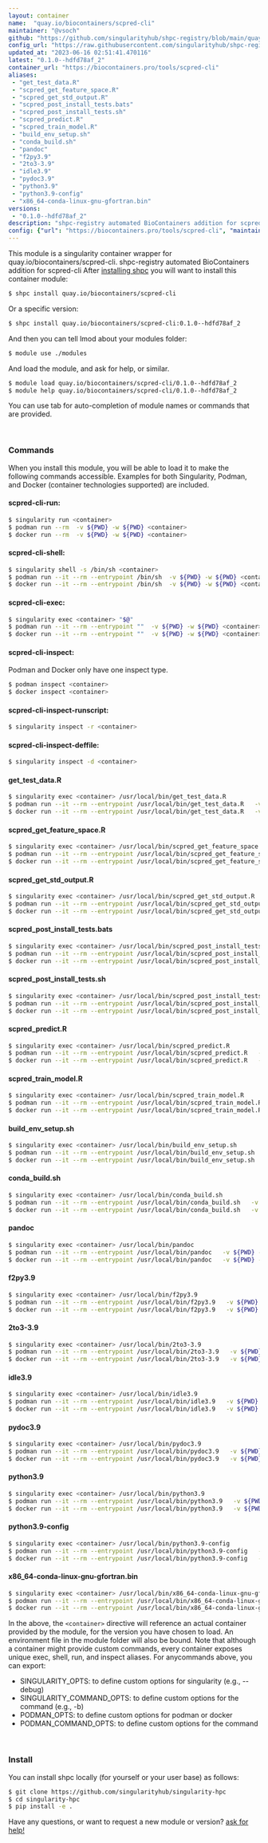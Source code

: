 ```yaml
---
layout: container
name:  "quay.io/biocontainers/scpred-cli"
maintainer: "@vsoch"
github: "https://github.com/singularityhub/shpc-registry/blob/main/quay.io/biocontainers/scpred-cli/container.yaml"
config_url: "https://raw.githubusercontent.com/singularityhub/shpc-registry/main/quay.io/biocontainers/scpred-cli/container.yaml"
updated_at: "2023-06-16 02:51:41.470116"
latest: "0.1.0--hdfd78af_2"
container_url: "https://biocontainers.pro/tools/scpred-cli"
aliases:
 - "get_test_data.R"
 - "scpred_get_feature_space.R"
 - "scpred_get_std_output.R"
 - "scpred_post_install_tests.bats"
 - "scpred_post_install_tests.sh"
 - "scpred_predict.R"
 - "scpred_train_model.R"
 - "build_env_setup.sh"
 - "conda_build.sh"
 - "pandoc"
 - "f2py3.9"
 - "2to3-3.9"
 - "idle3.9"
 - "pydoc3.9"
 - "python3.9"
 - "python3.9-config"
 - "x86_64-conda-linux-gnu-gfortran.bin"
versions:
 - "0.1.0--hdfd78af_2"
description: "shpc-registry automated BioContainers addition for scpred-cli"
config: {"url": "https://biocontainers.pro/tools/scpred-cli", "maintainer": "@vsoch", "description": "shpc-registry automated BioContainers addition for scpred-cli", "latest": {"0.1.0--hdfd78af_2": "sha256:d6f6e9e201377651996133a3e6f3e51e061e1e125f880cf0d58ffd0096534bb5"}, "tags": {"0.1.0--hdfd78af_2": "sha256:d6f6e9e201377651996133a3e6f3e51e061e1e125f880cf0d58ffd0096534bb5"}, "docker": "quay.io/biocontainers/scpred-cli", "aliases": {"get_test_data.R": "/usr/local/bin/get_test_data.R", "scpred_get_feature_space.R": "/usr/local/bin/scpred_get_feature_space.R", "scpred_get_std_output.R": "/usr/local/bin/scpred_get_std_output.R", "scpred_post_install_tests.bats": "/usr/local/bin/scpred_post_install_tests.bats", "scpred_post_install_tests.sh": "/usr/local/bin/scpred_post_install_tests.sh", "scpred_predict.R": "/usr/local/bin/scpred_predict.R", "scpred_train_model.R": "/usr/local/bin/scpred_train_model.R", "build_env_setup.sh": "/usr/local/bin/build_env_setup.sh", "conda_build.sh": "/usr/local/bin/conda_build.sh", "pandoc": "/usr/local/bin/pandoc", "f2py3.9": "/usr/local/bin/f2py3.9", "2to3-3.9": "/usr/local/bin/2to3-3.9", "idle3.9": "/usr/local/bin/idle3.9", "pydoc3.9": "/usr/local/bin/pydoc3.9", "python3.9": "/usr/local/bin/python3.9", "python3.9-config": "/usr/local/bin/python3.9-config", "x86_64-conda-linux-gnu-gfortran.bin": "/usr/local/bin/x86_64-conda-linux-gnu-gfortran.bin"}}
---
```


This module is a singularity container wrapper for quay.io/biocontainers/scpred-cli.
shpc-registry automated BioContainers addition for scpred-cli
After [installing shpc](#install) you will want to install this container module:


```bash
$ shpc install quay.io/biocontainers/scpred-cli
```

Or a specific version:

```bash
$ shpc install quay.io/biocontainers/scpred-cli:0.1.0--hdfd78af_2
```

And then you can tell lmod about your modules folder:

```bash
$ module use ./modules
```

And load the module, and ask for help, or similar.

```bash
$ module load quay.io/biocontainers/scpred-cli/0.1.0--hdfd78af_2
$ module help quay.io/biocontainers/scpred-cli/0.1.0--hdfd78af_2
```

You can use tab for auto-completion of module names or commands that are provided.

<br>

### Commands

When you install this module, you will be able to load it to make the following commands accessible.
Examples for both Singularity, Podman, and Docker (container technologies supported) are included.

#### scpred-cli-run:

```bash
$ singularity run <container>
$ podman run --rm  -v ${PWD} -w ${PWD} <container>
$ docker run --rm  -v ${PWD} -w ${PWD} <container>
```

#### scpred-cli-shell:

```bash
$ singularity shell -s /bin/sh <container>
$ podman run --it --rm --entrypoint /bin/sh  -v ${PWD} -w ${PWD} <container>
$ docker run --it --rm --entrypoint /bin/sh  -v ${PWD} -w ${PWD} <container>
```

#### scpred-cli-exec:

```bash
$ singularity exec <container> "$@"
$ podman run --it --rm --entrypoint ""  -v ${PWD} -w ${PWD} <container> "$@"
$ docker run --it --rm --entrypoint ""  -v ${PWD} -w ${PWD} <container> "$@"
```

#### scpred-cli-inspect:

Podman and Docker only have one inspect type.

```bash
$ podman inspect <container>
$ docker inspect <container>
```

#### scpred-cli-inspect-runscript:

```bash
$ singularity inspect -r <container>
```

#### scpred-cli-inspect-deffile:

```bash
$ singularity inspect -d <container>
```


#### get_test_data.R

```bash
$ singularity exec <container> /usr/local/bin/get_test_data.R
$ podman run --it --rm --entrypoint /usr/local/bin/get_test_data.R   -v ${PWD} -w ${PWD} <container> -c " $@"
$ docker run --it --rm --entrypoint /usr/local/bin/get_test_data.R   -v ${PWD} -w ${PWD} <container> -c " $@"
```


#### scpred_get_feature_space.R

```bash
$ singularity exec <container> /usr/local/bin/scpred_get_feature_space.R
$ podman run --it --rm --entrypoint /usr/local/bin/scpred_get_feature_space.R   -v ${PWD} -w ${PWD} <container> -c " $@"
$ docker run --it --rm --entrypoint /usr/local/bin/scpred_get_feature_space.R   -v ${PWD} -w ${PWD} <container> -c " $@"
```


#### scpred_get_std_output.R

```bash
$ singularity exec <container> /usr/local/bin/scpred_get_std_output.R
$ podman run --it --rm --entrypoint /usr/local/bin/scpred_get_std_output.R   -v ${PWD} -w ${PWD} <container> -c " $@"
$ docker run --it --rm --entrypoint /usr/local/bin/scpred_get_std_output.R   -v ${PWD} -w ${PWD} <container> -c " $@"
```


#### scpred_post_install_tests.bats

```bash
$ singularity exec <container> /usr/local/bin/scpred_post_install_tests.bats
$ podman run --it --rm --entrypoint /usr/local/bin/scpred_post_install_tests.bats   -v ${PWD} -w ${PWD} <container> -c " $@"
$ docker run --it --rm --entrypoint /usr/local/bin/scpred_post_install_tests.bats   -v ${PWD} -w ${PWD} <container> -c " $@"
```


#### scpred_post_install_tests.sh

```bash
$ singularity exec <container> /usr/local/bin/scpred_post_install_tests.sh
$ podman run --it --rm --entrypoint /usr/local/bin/scpred_post_install_tests.sh   -v ${PWD} -w ${PWD} <container> -c " $@"
$ docker run --it --rm --entrypoint /usr/local/bin/scpred_post_install_tests.sh   -v ${PWD} -w ${PWD} <container> -c " $@"
```


#### scpred_predict.R

```bash
$ singularity exec <container> /usr/local/bin/scpred_predict.R
$ podman run --it --rm --entrypoint /usr/local/bin/scpred_predict.R   -v ${PWD} -w ${PWD} <container> -c " $@"
$ docker run --it --rm --entrypoint /usr/local/bin/scpred_predict.R   -v ${PWD} -w ${PWD} <container> -c " $@"
```


#### scpred_train_model.R

```bash
$ singularity exec <container> /usr/local/bin/scpred_train_model.R
$ podman run --it --rm --entrypoint /usr/local/bin/scpred_train_model.R   -v ${PWD} -w ${PWD} <container> -c " $@"
$ docker run --it --rm --entrypoint /usr/local/bin/scpred_train_model.R   -v ${PWD} -w ${PWD} <container> -c " $@"
```


#### build_env_setup.sh

```bash
$ singularity exec <container> /usr/local/bin/build_env_setup.sh
$ podman run --it --rm --entrypoint /usr/local/bin/build_env_setup.sh   -v ${PWD} -w ${PWD} <container> -c " $@"
$ docker run --it --rm --entrypoint /usr/local/bin/build_env_setup.sh   -v ${PWD} -w ${PWD} <container> -c " $@"
```


#### conda_build.sh

```bash
$ singularity exec <container> /usr/local/bin/conda_build.sh
$ podman run --it --rm --entrypoint /usr/local/bin/conda_build.sh   -v ${PWD} -w ${PWD} <container> -c " $@"
$ docker run --it --rm --entrypoint /usr/local/bin/conda_build.sh   -v ${PWD} -w ${PWD} <container> -c " $@"
```


#### pandoc

```bash
$ singularity exec <container> /usr/local/bin/pandoc
$ podman run --it --rm --entrypoint /usr/local/bin/pandoc   -v ${PWD} -w ${PWD} <container> -c " $@"
$ docker run --it --rm --entrypoint /usr/local/bin/pandoc   -v ${PWD} -w ${PWD} <container> -c " $@"
```


#### f2py3.9

```bash
$ singularity exec <container> /usr/local/bin/f2py3.9
$ podman run --it --rm --entrypoint /usr/local/bin/f2py3.9   -v ${PWD} -w ${PWD} <container> -c " $@"
$ docker run --it --rm --entrypoint /usr/local/bin/f2py3.9   -v ${PWD} -w ${PWD} <container> -c " $@"
```


#### 2to3-3.9

```bash
$ singularity exec <container> /usr/local/bin/2to3-3.9
$ podman run --it --rm --entrypoint /usr/local/bin/2to3-3.9   -v ${PWD} -w ${PWD} <container> -c " $@"
$ docker run --it --rm --entrypoint /usr/local/bin/2to3-3.9   -v ${PWD} -w ${PWD} <container> -c " $@"
```


#### idle3.9

```bash
$ singularity exec <container> /usr/local/bin/idle3.9
$ podman run --it --rm --entrypoint /usr/local/bin/idle3.9   -v ${PWD} -w ${PWD} <container> -c " $@"
$ docker run --it --rm --entrypoint /usr/local/bin/idle3.9   -v ${PWD} -w ${PWD} <container> -c " $@"
```


#### pydoc3.9

```bash
$ singularity exec <container> /usr/local/bin/pydoc3.9
$ podman run --it --rm --entrypoint /usr/local/bin/pydoc3.9   -v ${PWD} -w ${PWD} <container> -c " $@"
$ docker run --it --rm --entrypoint /usr/local/bin/pydoc3.9   -v ${PWD} -w ${PWD} <container> -c " $@"
```


#### python3.9

```bash
$ singularity exec <container> /usr/local/bin/python3.9
$ podman run --it --rm --entrypoint /usr/local/bin/python3.9   -v ${PWD} -w ${PWD} <container> -c " $@"
$ docker run --it --rm --entrypoint /usr/local/bin/python3.9   -v ${PWD} -w ${PWD} <container> -c " $@"
```


#### python3.9-config

```bash
$ singularity exec <container> /usr/local/bin/python3.9-config
$ podman run --it --rm --entrypoint /usr/local/bin/python3.9-config   -v ${PWD} -w ${PWD} <container> -c " $@"
$ docker run --it --rm --entrypoint /usr/local/bin/python3.9-config   -v ${PWD} -w ${PWD} <container> -c " $@"
```


#### x86_64-conda-linux-gnu-gfortran.bin

```bash
$ singularity exec <container> /usr/local/bin/x86_64-conda-linux-gnu-gfortran.bin
$ podman run --it --rm --entrypoint /usr/local/bin/x86_64-conda-linux-gnu-gfortran.bin   -v ${PWD} -w ${PWD} <container> -c " $@"
$ docker run --it --rm --entrypoint /usr/local/bin/x86_64-conda-linux-gnu-gfortran.bin   -v ${PWD} -w ${PWD} <container> -c " $@"
```



In the above, the `<container>` directive will reference an actual container provided
by the module, for the version you have chosen to load. An environment file in the
module folder will also be bound. Note that although a container
might provide custom commands, every container exposes unique exec, shell, run, and
inspect aliases. For anycommands above, you can export:

 - SINGULARITY_OPTS: to define custom options for singularity (e.g., --debug)
 - SINGULARITY_COMMAND_OPTS: to define custom options for the command (e.g., -b)
 - PODMAN_OPTS: to define custom options for podman or docker
 - PODMAN_COMMAND_OPTS: to define custom options for the command

<br>

### Install

You can install shpc locally (for yourself or your user base) as follows:

```bash
$ git clone https://github.com/singularityhub/singularity-hpc
$ cd singularity-hpc
$ pip install -e .
```

Have any questions, or want to request a new module or version? [ask for help!](https://github.com/singularityhub/singularity-hpc/issues)